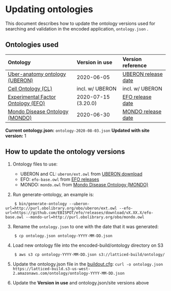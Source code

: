 Updating ontologies
=========================

This document describes how to update the ontology versions used for searching and validation in the encoded application, `ontology.json` .

Ontologies used
---------------- 

| Ontology | Version in use | Version reference |
|:--|:--|:--|
| [Uber-anatomy ontology (UBERON)]     | 2020-06-05          | [UBERON release date] |
| [Cell Ontology (CL)]                 | incl. w/ UBERON     | incl. w/ UBERON       |
| [Experimental Factor Ontology (EFO)] | 2020-07-15 (3.20.0) | [EFO release date]    |
| [Mondo Disease Ontology (MONDO)]     | 2020-06-30          | [MONDO release date]  |
**Current ontology.json:** `ontology-2020-08-03.json`
**Updated with site version:** 1

How to update the ontology versions
---------------- 

1. Ontology files to use:
	
	* UBERON and CL: `uberon/ext.owl` from [UBERON download]
	* EFO: `efo-base.owl` from [EFO releases]
	* MONDO: `mondo.owl` from [Mondo Disease Ontology (MONDO)]

2. Run generate-ontology, an example is: 
```
	$ bin/generate-ontology --uberon-url=http://purl.obolibrary.org/obo/uberon/ext.owl --efo-url=https://github.com/EBISPOT/efo/releases/download/vX.XX.X/efo-base.owl --mondo-url=http://purl.obolibrary.org/obo/mondo.owl
```

3. Rename the `ontology.json` to one with the date that it was generated:
```
	$ cp ontology.json ontology-YYYY-MM-DD.json
```
4. Load new ontology file into the encoded-build/ontology directory on S3
```
	$ aws s3 cp ontology-YYYY-MM-DD.json s3://latticed-build/ontology/
```
5.  Update the ontology.json file in the [buildout.cfg]:
	`curl -o ontology.json https://latticed-build.s3-us-west-2.amazonaws.com/ontology/ontology-YYYY-MM-DD.json`

6.  Update the **Version in use** and ontology.json/site versions above


[Uber-anatomy ontology (UBERON)]: http://uberon.org/
[Cell Ontology (CL)]: https://github.com/obophenotype/cell-ontology
[Experimental Factor Ontology (EFO)]: http://www.ebi.ac.uk/efo
[Mondo Disease Ontology (MONDO)]: http://obofoundry.org/ontology/mondo.html
[UBERON download]: http://uberon.github.io/downloads.html
[EFO releases]: https://github.com/EBISPOT/efo/releases
[buildout.cfg]: ../../../buildout.cfg
[UBERON release date]: http://svn.code.sf.net/p/obo/svn/uberon/releases/
[EFO release date]: https://github.com/EBISPOT/efo/releases
[MONDO release date]: https://github.com/monarch-initiative/mondo/releases
